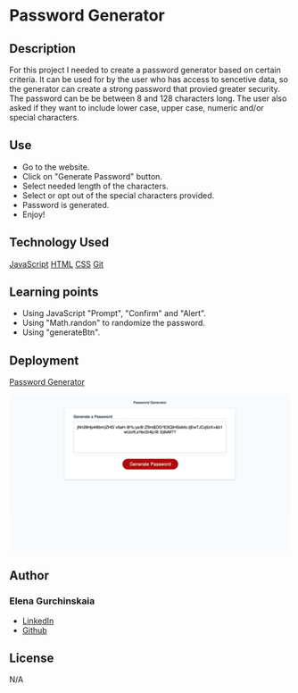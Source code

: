 # Password Generator

## Description

For this project I needed to create a password generator based on certain criteria.
It can be used for by the user who has access to sencetive data, so the generator can
create a strong password that provied greater security.
The password can be be between 8 and 128 characters long. The user also asked if they
want to include lower case, upper case, numeric and/or special characters.

## Use

- Go to the website.
- Click on "Generate Password" button.
- Select needed length of the characters.
- Select or opt out of the special characters provided.
- Password is generated.
- Enjoy!

## Technology Used

[JavaScript](!--https://developer.mozilla.org/en-US/docs/Web/JavaScript--)
[HTML](!--https://developer.mozilla.org/en-US/docs/Web/HTML--)
[CSS](!--https://developer.mozilla.org/en-US/docs/Web/CSS--)
[Git](!--https://git-scm.com--)

## Learning points

- Using JavaScript "Prompt", "Confirm" and "Alert".
- Using "Math.randon" to randomize the password.
- Using "generateBtn".

## Deployment

[Password Generator](https://elenagurchinskaia.github.io/password-generator/)

![alt text](./assets/images/Password%20generator.jpg)

## Author

### Elena Gurchinskaia

- [LinkedIn](https://www.linkedin.com/in/elena-gurchinskaia-4969ab104/)
- [Github](https://github.com/elenagurchinskaia/)

## License

N/A
